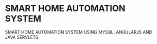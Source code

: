 # SMART HOME AUTOMATION SYSTEM
 SMART HOME AUTOMATION SYSTEM USING MYSQL, ANGULARJS AND JAVA SERVLETS
